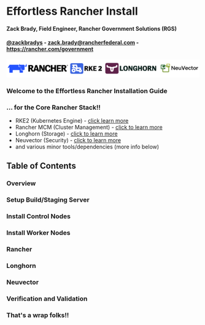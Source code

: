 # Effortless Rancher Install

#### Zack Brady, Field Engineer, Rancher Government Solutions (RGS)
#### [@zackbradys](https://twitter.com/zackbradys) - zack.brady@rancherfederal.com - https://rancher.com/government

![rancher-long-banner](/images/rgs-banner-rounded.png)

### Welcome to the Effortless Rancher Installation Guide
### ... for the Core Rancher Stack!!

- RKE2 (Kubernetes Engine) - [click learn more](https://www.rancher.com/products/rke)
- Rancher MCM (Cluster Management) - [click to learn more](https://www.rancher.com/products/rancher)
- Longhorn (Storage) - [click to learn more](https://www.rancher.com/products/longhorn)
- Neuvector (Security) - [click to learn more](https://ranchergovernment.com/neuvector)
- and various minor tools/dependencies (more info below)


## Table of Contents



### Overview



### Setup Build/Staging Server



### Install Control Nodes



### Install Worker Nodes



### Rancher



### Longhorn



### Neuvector



### Verification and Validation



### That's a wrap folks!!
